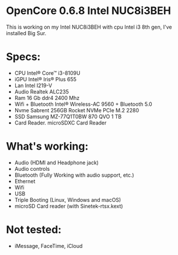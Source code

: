 # OpenCore 0.6.8 Intel NUC8i3BEH
 This is working on my Intel NUC8i3BEH with cpu Intel i3 8th gen, I've installed Big Sur.


# Specs: 
* CPU	Intel® Core™ i3-8109U
* iGPU	Intel® Iris® Plus 655
* Lan	Intel I219-V
* Audio	Realtek ALC235
* Ram	16 Gb ddr4 2400 Mhz
* Wifi + Bluetooth	Intel® Wireless-AC 9560 + Bluetooth 5.0
* Nvme	Sabrent 256GB Rocket NVMe PCIe M.2 2280
* SSD	Samsung MZ-77Q1T0BW 870 QVO 1 TB
* Card Reader.	microSDXC Card Reader


# What's working:
* Audio (HDMI and Headphone jack)
* Audio controls
* Bluetooth (Fully Working with audio support, etc.)
* Ethernet
* Wifi
* USB
* Triple Booting (Linux, Windows and macOS)
* microSD Card reader (with Sinetek-rtsx.kext)

 
# Not tested:
* iMessage, FaceTime, iCloud
